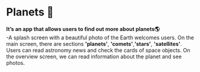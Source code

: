 # Planets 🌌

**It’s an app that allows users to find out more about planets🌎**<br>
-A splash screen with a beautiful photo of the Earth welcomes users. On the main screen, there are sections **'planets'**, **'comets'**,**'stars'**, **'satellites'**. Users can read astronomy news and check the cards of space objects. On the overview screen, we can read information about the planet and see photos.

